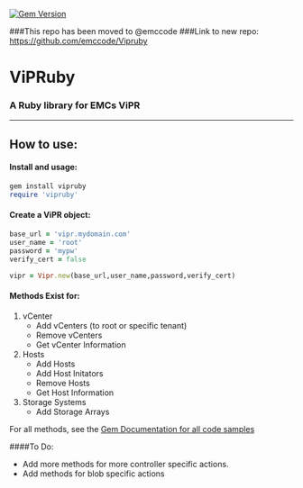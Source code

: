 [![Gem Version](https://badge.fury.io/rb/vipruby.svg)](http://badge.fury.io/rb/vipruby)  

###This repo has been moved to @emccode
###Link to new repo: https://github.com/emccode/Vipruby

# ViPRuby
### A Ruby library for EMCs ViPR
------

## How to use:

#### Install and usage:
```ruby
gem install vipruby  
require 'vipruby'
```

#### Create a ViPR object:
```ruby
base_url = 'vipr.mydomain.com'
user_name = 'root'
password = 'mypw'
verify_cert = false

vipr = Vipr.new(base_url,user_name,password,verify_cert)
   ```

#### Methods Exist for:
1. vCenter
   * Add vCenters (to root or specific tenant)
   * Remove vCenters
   * Get vCenter Information
2. Hosts
   * Add Hosts
   * Add Host Initators
   * Remove Hosts
   * Get Host Information
3. Storage Systems
   * Add Storage Arrays

For all methods, see the [Gem Documentation for all code samples](http://rubygems.org/gems/vipruby)

####To Do:
* Add more methods for more controller specific actions.
* Add methods for blob specific actions
